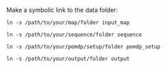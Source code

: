 Make a symbolic link to the data folder:

`ln -s /path/to/your/map/folder input_map`

`ln -s /path/to/your/sequence/folder sequence`

`ln -s /path/to/your/pomdp/setup/folder pomdp_setup`

`ln -s /path/to/your/output/folder output`
```
